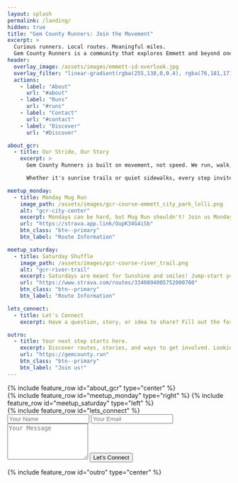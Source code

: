 ```yaml
---
layout: splash
permalink: /landing/
hidden: true
title: "Gem County Runners: Join the Movement"
excerpt: >
  Curious runners. Local routes. Meaningful miles. 
  Gem County Runners is a community that explores Emmett and beyond one stride, one story, and one shared path at a time.
header:
  overlay_image: /assets/images/emmett-id-overlook.jpg
  overlay_filter: "linear-gradient(rgba(255,138,0,0.4), rgba(76,181,171,0.5))"
  actions:
    - label: "About"
      url: "#about"
    - label: "Runs"
      url: "#runs"
    - label: "Contact"
      url: "#contact"
    - label: "Discover"
      url: "#Discover"

about_gcr:
  - title: Our Stride, Our Story
    excerpt: >
      Gem County Runners is built on movement, not speed. We run, walk, and wander together to reconnect with our bodies, each other, and the place we call home.

      Whether it's sunrise trails or quiet sidewalks, every step invites curiosity. When we show up together, we build community. And that connection fuels local support that moves beyond the miles.

meetup_monday:
  - title: Monday Mug Run
    image_path: /assets/images/gcr-course-emmett_city_park_lolli.png
    alt: "gcr-city-center"
    excerpt: Mondays can be hard, but Mug Run shouldn't! Join us Mondays at 06:00 to shake off the "Sunday Scaries".
    url: "https://strava.app.link/OupK34G4iSb"
    btn_class: "btn--primary"
    btn_label: "Route Information"

meetup_saturday:
  - title: Saturday Shuffle
    image_path: /assets/images/gcr-course-river_trail.png
    alt: "gcr-river-trail"
    excerpt: Saturdays are meant for Sunshine and smiles! Jump-start your weekend each Saturday at 08:00.
    url: "https://www.strava.com/routes/3340894005752000780"
    btn_class: "btn--primary"
    btn_label: "Route Information"

lets_connect:
  - title: Let's Connect
    excerpt: Have a question, story, or idea to share? Fill out the form below or send us a note. Let’s keep Gem County moving together!

outro:
  - title: Your next step starts here.
    excerpt: Discover routes, stories, and ways to get involved. Looking forward to seeing you out there!
    url: "https://gemcounty.run"
    btn_class: "btn--primary"
    btn_label: "Join us!"
---
```


<div id="about">{% include feature_row id="about_gcr" type="center" %}</div>
<div id="runs">
  {% include feature_row id="meetup_monday" type="right" %}
  {% include feature_row id="meetup_saturday" type="left" %}
</div>
<div id="contact">
  {% include feature_row id="lets_connect" %}
  <form action="https://api.web3forms.com/submit" method="POST">
    <input type="hidden" name="access_key" value="44e4274f-0135-4ee9-a1ad-bec18f07b6fc">
    <input type="hidden" name="subject" value="New message from gemcounty.run">
    <input type="text" name="name" placeholder="Your Name" required>
    <input type="email" name="email" placeholder="Your Email" required>
    <textarea name="message" placeholder="Your Message" rows="5" required></textarea>
    <input type="hidden" name="redirect" value="https://gemcounty.run/thanks">
    <input type="checkbox" name="botcheck" style="display:none;">
    <button type="submit" class="btn btn--primary">Let’s Connect</button>
  </form>
</div>
<div id="discover">{% include feature_row id="outro" type="center" %}</div>
